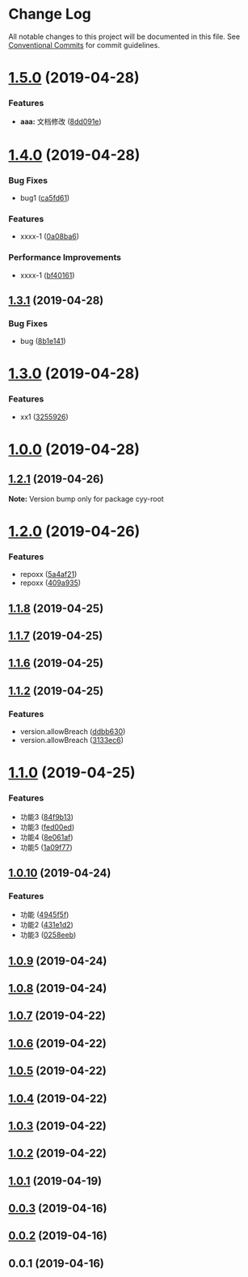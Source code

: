 # Change Log

All notable changes to this project will be documented in this file.
See [Conventional Commits](https://conventionalcommits.org) for commit guidelines.

# [1.5.0](https://github.com/cyyjs/lerna-test/compare/v1.4.0...v1.5.0) (2019-04-28)


### Features

* **aaa:** 文档修改 ([8dd091e](https://github.com/cyyjs/lerna-test/commit/8dd091e))





# [1.4.0](https://github.com/cyyjs/lerna-test/compare/v1.3.1...v1.4.0) (2019-04-28)


### Bug Fixes

* bug1 ([ca5fd61](https://github.com/cyyjs/lerna-test/commit/ca5fd61))


### Features

* xxxx-1 ([0a08ba6](https://github.com/cyyjs/lerna-test/commit/0a08ba6))


### Performance Improvements

* xxxx-1 ([bf40161](https://github.com/cyyjs/lerna-test/commit/bf40161))





## [1.3.1](https://github.com/cyyjs/lerna-test/compare/v1.3.0...v1.3.1) (2019-04-28)


### Bug Fixes

* bug ([8b1e141](https://github.com/cyyjs/lerna-test/commit/8b1e141))





# [1.3.0](https://github.com/cyyjs/lerna-test/compare/v1.2.4...v1.3.0) (2019-04-28)


### Features

* xx1 ([3255926](https://github.com/cyyjs/lerna-test/commit/3255926))





# [1.0.0](https://github.com/cyyjs/lerna-test/compare/v1.2.0...v1.0.0) (2019-04-28)



## [1.2.1](https://github.com/cyyjs/lerna-test/compare/v1.2.0...v1.2.1) (2019-04-26)

**Note:** Version bump only for package cyy-root





# [1.2.0](https://github.com/cyyjs/lerna-test/compare/v1.1.8...v1.2.0) (2019-04-26)


### Features

* repoxx ([5a4af21](https://github.com/cyyjs/lerna-test/commit/5a4af21))
* repoxx ([409a935](https://github.com/cyyjs/lerna-test/commit/409a935))



## [1.1.8](https://github.com/cyyjs/lerna-test/compare/v1.1.7...v1.1.8) (2019-04-25)



## [1.1.7](https://github.com/cyyjs/lerna-test/compare/v1.1.6...v1.1.7) (2019-04-25)



## [1.1.6](https://github.com/cyyjs/lerna-test/compare/v1.1.2...v1.1.6) (2019-04-25)



## [1.1.2](https://github.com/cyyjs/lerna-test/compare/v1.1.1...v1.1.2) (2019-04-25)


### Features

* version.allowBreach ([ddbb630](https://github.com/cyyjs/lerna-test/commit/ddbb630))
* version.allowBreach ([3133ec6](https://github.com/cyyjs/lerna-test/commit/3133ec6))



# [1.1.0](https://github.com/cyyjs/lerna-test/compare/v1.0.10...v1.1.0) (2019-04-25)


### Features

* 功能3 ([84f9b13](https://github.com/cyyjs/lerna-test/commit/84f9b13))
* 功能3 ([fed00ed](https://github.com/cyyjs/lerna-test/commit/fed00ed))
* 功能4 ([8e061af](https://github.com/cyyjs/lerna-test/commit/8e061af))
* 功能5 ([1a09f77](https://github.com/cyyjs/lerna-test/commit/1a09f77))



## [1.0.10](https://github.com/cyyjs/lerna-test/compare/v1.0.9...v1.0.10) (2019-04-24)


### Features

* 功能 ([4945f5f](https://github.com/cyyjs/lerna-test/commit/4945f5f))
* 功能2 ([431e1d2](https://github.com/cyyjs/lerna-test/commit/431e1d2))
* 功能3 ([0258eeb](https://github.com/cyyjs/lerna-test/commit/0258eeb))



## [1.0.9](https://github.com/cyyjs/lerna-test/compare/v1.0.8...v1.0.9) (2019-04-24)



## [1.0.8](https://github.com/cyyjs/lerna-test/compare/v1.0.7...v1.0.8) (2019-04-24)



## [1.0.7](https://github.com/cyyjs/lerna-test/compare/v1.0.6...v1.0.7) (2019-04-22)



## [1.0.6](https://github.com/cyyjs/lerna-test/compare/v1.0.5...v1.0.6) (2019-04-22)



## [1.0.5](https://github.com/cyyjs/lerna-test/compare/v1.0.4...v1.0.5) (2019-04-22)



## [1.0.4](https://github.com/cyyjs/lerna-test/compare/v1.0.3...v1.0.4) (2019-04-22)



## [1.0.3](https://github.com/cyyjs/lerna-test/compare/v1.0.2...v1.0.3) (2019-04-22)



## [1.0.2](https://github.com/cyyjs/lerna-test/compare/v1.0.1...v1.0.2) (2019-04-22)



## [1.0.1](https://github.com/cyyjs/lerna-test/compare/v0.0.3...v1.0.1) (2019-04-19)



## [0.0.3](https://github.com/cyyjs/lerna-test/compare/v0.0.2...v0.0.3) (2019-04-16)



## [0.0.2](https://github.com/cyyjs/lerna-test/compare/v0.0.1...v0.0.2) (2019-04-16)



## 0.0.1 (2019-04-16)
